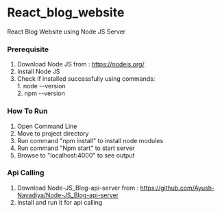 # React_blog_website
React Blog Website using Node JS Server


### Prerequisite

1. Download Node JS from : https://nodejs.org/
2. Install Node JS
3. Check if installed successfully using commands: \
                                                   1. node --version\
                                                   2. npm --version


### How To Run

1. Open Command Line
2. Move to project directory
3. Run command "npm install" to install node modules
4. Run command "Npm start" to start server
5. Browse to "localhost:4000" to see output




### Api Calling

1. Download Node-JS_Blog-api-server from : https://github.com/Ayush-Navadiya/Node-JS_Blog-api-server
2. Install and run it for api calling
